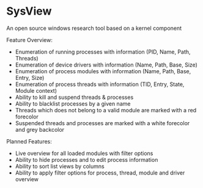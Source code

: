# SysView
An open source windows research tool based on a kernel component

Feature Overview:
  - Enumeration of running processes with information (PID, Name, Path, Threads)
  - Enumeration of device drivers with information (Name, Path, Base, Size)
  - Enumeration of process modules with information (Name, Path, Base, Entry, Size)
  - Enumeration of process threads with information (TID, Entry, State, Module context)
  - Ability to kill and suspend threads & processes
  - Ability to blacklist processes by a given name
  - Threads which does not belong to a valid module are marked with a red forecolor
  - Suspended threads and processes are marked with a white forecolor and grey backcolor

Planned Features:
  - Live overview for all loaded modules with filter options
  - Ability to hide processes and to edit process information
  - Ability to sort list views by columns
  - Ability to apply filter options for process, thread, module and driver overview
